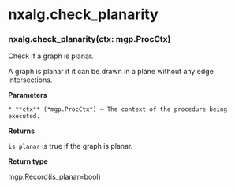 # nxalg.check_planarity


### nxalg.check_planarity(ctx: mgp.ProcCtx)
Check if a graph is planar.

A graph is planar if it can be drawn in a plane without
any edge intersections.


**Parameters**

    * **ctx** (*mgp.ProcCtx*) – The context of the procedure being executed.



**Returns**

`is_planar` is true if the graph is planar.



**Return type**

mgp.Record(is_planar=bool)
